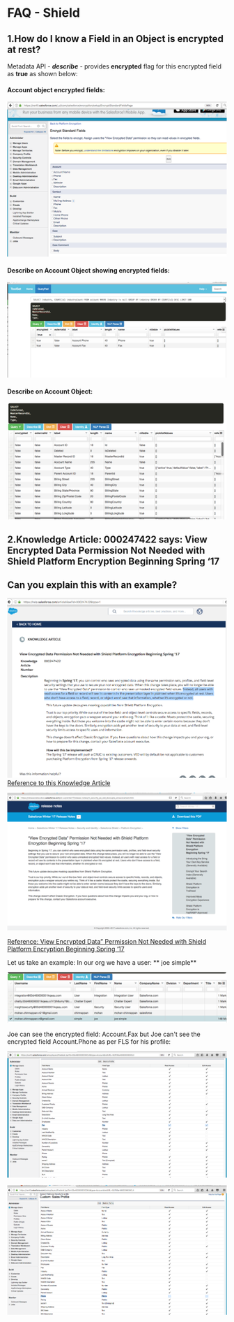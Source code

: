 # FAQ - Shield


 1.How do I know a Field in an Object is encrypted at rest?
 --------------------------------------------------------

Metadata API - ***describe*** - provides **encrypted** flag for this encrypted field as **true** as shown below:

#### Account object encrypted fields:

![Account object encrypted fields:](img/account-encrypted-fields.png)

#### Describe on Account Object showing encrypted fields:

![describe showing the encrypted flag](img/describe-showing-encrypted-flag.png)


#### Describe on Account Object:

![describe showing the Account Object](img/account-describe-metadata.png)



2.Knowledge Article: 000247422 says: View Encrypted Data Permission Not Needed with Shield Platform Encryption Beginning Spring ‘17
---------------------------------------------------------------------------------------------------------------------------------
Can you explain this with an example?
-------------------------------------

![KB-FLS](img/KB-FLS.png)
[Reference to this Knowledge Article](https://help.salesforce.com/articleView?id=000247422&type=1)


![Winter17 release-notes](img/win17-rel-notes-viewEncryptedData-perm-NN.png)


[Reference: View Encrypted Data” Permission Not Needed with Shield Platform Encryption Beginning Spring ‘17](https://releasenotes.docs.salesforce.com/en-us/winter17/release-notes/rn_security_pe_ved_decouple_announcement.htm)



Let us take an example: In our org we have a user: ** joe simple**

![user joe simple](img/user-joe-simple.png)


Joe can see the encrypted field: Account.Fax but Joe can't see the encrypted field Account.Phone as per FLS for his profile:


![joe account.fax](img/user-joesimple-can-seee-account_fax.png)

![joe account.phone](img/user-joesimple-cannot-see-account_phone.png)
